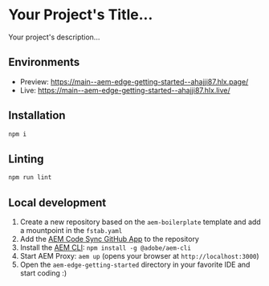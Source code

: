 # Your Project's Title...
Your project's description...

## Environments
- Preview: https://main--aem-edge-getting-started--ahajji87.hlx.page/
- Live: https://main--aem-edge-getting-started--ahajji87.hlx.live/

## Installation

```sh
npm i
```

## Linting

```sh
npm run lint
```

## Local development

1. Create a new repository based on the `aem-boilerplate` template and add a mountpoint in the `fstab.yaml`
1. Add the [AEM Code Sync GitHub App](https://github.com/apps/aem-code-sync) to the repository
1. Install the [AEM CLI](https://github.com/adobe/helix-cli): `npm install -g @adobe/aem-cli`
1. Start AEM Proxy: `aem up` (opens your browser at `http://localhost:3000`)
1. Open the `aem-edge-getting-started` directory in your favorite IDE and start coding :)

